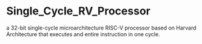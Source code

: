 # Single_Cycle_RV_Processor
a 32-bit single-cycle microarchitecture RISC-V processor based on Harvard Architecture that executes and entire instruction in one cycle.
